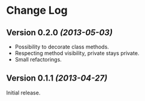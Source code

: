 Change Log
===============================================================================


Version 0.2.0 *(2013-05-03)*
----------------------------
 * Possibility to decorate class methods.
 * Respecting method visibility, private stays private.
 * Small refactorings.


Version 0.1.1 *(2013-04-27)*
----------------------------
Initial release.